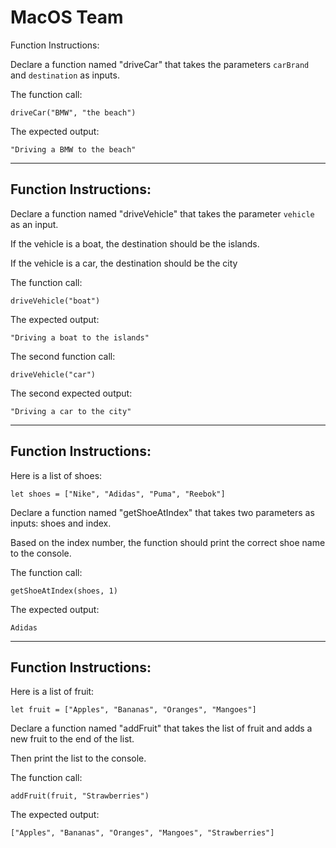 # MacOS Team

Function Instructions:

Declare a function named "driveCar" that takes the parameters `carBrand` and `destination` as inputs.

The function call:

`driveCar("BMW", "the beach")` 

The expected output:

`"Driving a BMW to the beach"`

-----------------------------

## Function Instructions:

Declare a function named "driveVehicle" that takes the parameter `vehicle` as an input.

If the vehicle is a boat, the destination should be the islands.

If the vehicle is a car, the destination should be the city

The function call:

`driveVehicle("boat")` 

The expected output:

`"Driving a boat to the islands"`

The second function call:

`driveVehicle("car")` 

The second expected output:

`"Driving a car to the city"`

-----------------------------

## Function Instructions:

Here is a list of shoes:
```
let shoes = ["Nike", "Adidas", "Puma", "Reebok"]
```

Declare a function named "getShoeAtIndex" that takes two parameters as inputs: shoes and index.

Based on the index number, the function should print the correct shoe name to the console.

The function call:

`getShoeAtIndex(shoes, 1)`

The expected output:

`Adidas`

-----------------------------

## Function Instructions:

Here is a list of fruit:
```
let fruit = ["Apples", "Bananas", "Oranges", "Mangoes"]
```

Declare a function named "addFruit" that takes the list of fruit and adds a new fruit to the end of the list.

Then print the list to the console.

The function call:

`addFruit(fruit, "Strawberries")`

The expected output:

`["Apples", "Bananas", "Oranges", "Mangoes", "Strawberries"]`